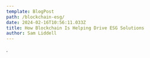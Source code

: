 ```yaml
---
template: BlogPost
path: /blockchain-esg/
date: 2024-02-16T10:56:11.033Z
title: How Blockchain Is Helping Drive ESG Solutions
author: Sam Liddell
---
```

.